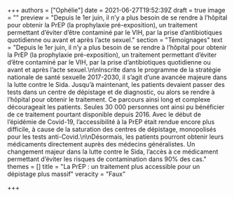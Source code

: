 +++
authors = ["Ophélie"]
date = 2021-06-27T19:52:39Z
draft = true
image = ""
preview = "Depuis le 1er juin, il n’y a plus besoin de se rendre à l’hôpital pour obtenir la PrEP (la prophylaxie pré-exposition), un traitement permettant d’éviter d’être contaminé par le VIH, par la prise d’antibiotiques quotidienne ou avant et après l’acte sexuel."
section = "Témoignages"
text = "Depuis le 1er juin, il n’y a plus besoin de se rendre à l’hôpital pour obtenir la PrEP (la prophylaxie pré-exposition), un traitement permettant d’éviter d’être contaminé par le VIH, par la prise d’antibiotiques quotidienne ou avant et après l’acte sexuel.\n\nInscrite dans le programme de la stratégie nationale de santé sexuelle 2017-2030, il s’agit d’une avancée majeure dans la lutte contre le Sida. Jusqu’à maintenant, les patients devaient passer des tests dans un centre de dépistage et de diagnostic, ou alors se rendre à l’hôpital pour obtenir le traitement. Ce parcours ainsi long et complexe décourageait les patients. Seules 30 000 personnes ont ainsi pu bénéficier de ce traitement pourtant disponible depuis 2016. Avec le début de l’épidémie de Covid-19, l’accessibilité à la PrEP était rendue encore plus difficile, à cause de la saturation des centres de dépistage, monopolisés pour les tests anti-Covid.\n\nDésormais, les patients pourront obtenir leurs médicaments directement auprès des médecins généralistes. Un changement majeur dans la lutte contre le Sida, l’accès à ce médicament permettant d’éviter les risques de contamination dans 90% des cas."
themes = []
title = "La PrEP : un traitement plus accessible pour un dépistage plus massif"
veracity = "Faux"

+++
